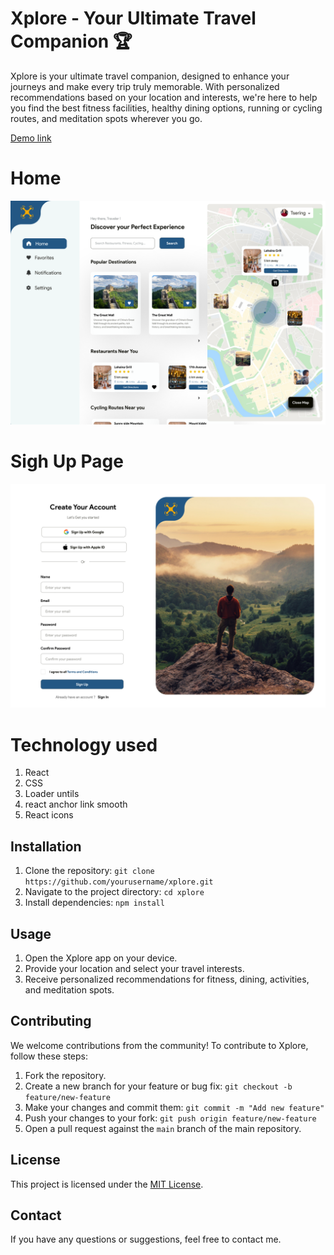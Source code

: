 # Xplore - Your Ultimate Travel Companion 🏆

Xplore is your ultimate travel companion, designed to enhance your journeys and make every trip truly memorable. With personalized recommendations based on your location and interests, we're here to help you find the best fitness facilities, healthy dining options, running or cycling routes, and meditation spots wherever you go.


<a href='https://xploree.netlify.app/'>Demo link</a>
# Home
<img src="/Home.png"  alt="homescreen" />

# Sigh Up Page
<img src="/Sign Up.png"  alt="homescreen" />

# Technology used
1. React
2. CSS
3. Loader untils
4. react anchor link smooth
5. React icons



## Installation

1. Clone the repository: `git clone https://github.com/yourusername/xplore.git`
2. Navigate to the project directory: `cd xplore`
3. Install dependencies: `npm install`

## Usage

1. Open the Xplore app on your device.
2. Provide your location and select your travel interests.
3. Receive personalized recommendations for fitness, dining, activities, and meditation spots.

## Contributing

We welcome contributions from the community! To contribute to Xplore, follow these steps:

1. Fork the repository.
2. Create a new branch for your feature or bug fix: `git checkout -b feature/new-feature`
3. Make your changes and commit them: `git commit -m "Add new feature"`
4. Push your changes to your fork: `git push origin feature/new-feature`
5. Open a pull request against the `main` branch of the main repository.

## License

This project is licensed under the [MIT License](LICENSE).

## Contact

If you have any questions or suggestions, feel free to contact me.

